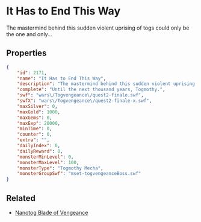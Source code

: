 # It Has to End This Way

The mastermind behind this sudden violent uprising of togs could only be the one and only...

## Properties

```json
{
    "id": 2171,
    "name": "It Has to End This Way",
    "description": "The mastermind behind this sudden violent uprising of togs could only be the one and only...",
    "complete": "Until the next thousand years, Togmothy.",
    "swf": "wars\/Togvengeance\/quest2-finale.swf",
    "swfX": "wars\/Togvengeance\/quest2-finale-x.swf",
    "maxSilver": 0,
    "maxGold": 1000,
    "maxGems": 0,
    "maxExp": 20000,
    "minTime": 0,
    "counter": 0,
    "extra": "",
    "dailyIndex": 0,
    "dailyReward": 0,
    "monsterMinLevel": 0,
    "monsterMaxLevel": 100,
    "monsterType": "Togmothy Mecha",
    "monsterGroupSwf": "mset-togvengeanceBoss.swf"
}
```

## Related

- [Nanotog Blade of Vengeance](../items/22064-nanotog-blade-of-vengeance.md)

